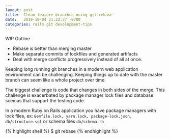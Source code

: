 ```yaml
---
layout: post
title:  Clean feature branches using git-rebase
date:   2019-10-04 21:22:37 -0700
categories: rails git development-tips
---
```


WIP Outline

* Rebase is better than merging master
* Make separate commits of lockfiles and generated artifacts
* Deal with merge conflicts progressively instead of all at once.


Keeping long running git branches in a modern web application environment can be challenging. Keeping things up to date with the master branch can seem like a whole project over time.

The biggest challenge is code that changes in both sides of the merge. This challenge is exacerbated by package manager lock files and database scemas that support the testing code.

In a modern Ruby on Rails application you have package managers with lock files, ex: `Gemfile.lock, yarn.lock, package-lock.json`, `db/structure.sql` or schema files `db/schema.rb`

{% highlight shell %}
$ git rebase
{% endhighlight %}
